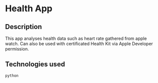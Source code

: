 # Health App

## Description
This app analyses health data such as heart rate gathered from apple watch. Can also be used with certificated Health Kit via Apple Developer permission.

## Technologies used
`python`